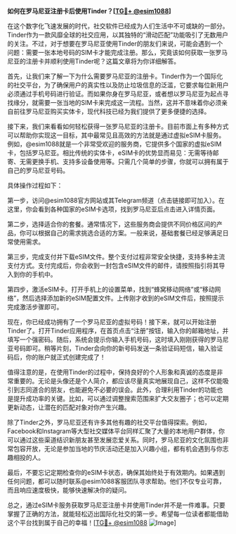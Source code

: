 **如何在罗马尼亚注册卡后使用Tinder？[[TG💪+ @esim1088](https://t.me/s/esim1088)]**

在这个数字化飞速发展的时代，社交软件已经成为人们生活中不可或缺的一部分。Tinder作为一款风靡全球的社交应用，以其独特的“滑动匹配”功能吸引了无数用户的关注。不过，对于想要在罗马尼亚使用Tinder的朋友们来说，可能会遇到一个问题：需要一张本地号码的SIM卡才能完成注册。那么，究竟该如何获取一张罗马尼亚的注册卡并顺利使用Tinder呢？这篇文章将为你详细解答。

首先，让我们来了解一下为什么需要罗马尼亚的注册卡。Tinder作为一个国际化的社交平台，为了确保用户的真实性以及防止垃圾信息的泛滥，它要求每位新用户必须通过手机号码进行验证。而如果你身在罗马尼亚，或者想以罗马尼亚为起点寻找缘分，就需要一张当地的SIM卡来完成这一流程。当然，这并不意味着你必须亲自前往罗马尼亚购买实体卡，现代科技已经为我们提供了更多便捷的选择。

接下来，我们来看看如何轻松获得一张罗马尼亚的注册卡。目前市面上有多种方式可以帮助你实现这一目标，其中最常见且高效的方法就是通过虚拟eSIM卡服务。例如，@esim1088就是一个非常受欢迎的服务商，它提供多个国家的虚拟eSIM卡，包括罗马尼亚。相比传统的实体卡，eSIM卡的优势显而易见：无需等待邮寄、无需更换手机、支持多设备使用等。只需几个简单的步骤，你就可以拥有属于自己的罗马尼亚号码。

具体操作过程如下：

第一步，访问@esim1088官方网站或其Telegram频道（点击链接即可加入）。在这里，你会看到各种国家的eSIM卡选项，找到罗马尼亚后点击进入详情页面。

第二步，选择适合你的套餐。通常情况下，这些服务商会提供不同价格区间的产品，你可以根据自己的需求挑选合适的方案。一般来说，基础套餐已经足够满足日常使用需求。

第三步，完成支付并下载eSIM文件。整个支付过程非常安全快捷，支持多种主流支付方式。支付完成后，你会收到一封包含eSIM文件的邮件，请按照指引将其导入到你的手机中。

第四步，激活eSIM卡。打开手机上的设置菜单，找到“蜂窝移动网络”或“移动网络”，然后选择添加新的eSIM配置文件。上传刚才收到的eSIM文件后，按照提示完成激活步骤即可。

现在，你已经成功拥有了一个罗马尼亚的虚拟号码！接下来，就可以开始注册Tinder了。打开Tinder应用程序，在首页点击“注册”按钮，输入你的邮箱地址，并填写一个强密码。随后，系统会提示你输入手机号码，这时填入刚刚获得的罗马尼亚号码即可。稍等片刻，Tinder会向你的新号码发送一条验证码短信，输入验证码后，你的账户就正式创建完成了！

值得注意的是，在使用Tinder的过程中，保持良好的个人形象和真诚的态度是非常重要的。无论是头像还是个人简介，都应该尽量真实地展现自己，这样不仅能吸引到志同道合的朋友，也能避免不必要的误会。此外，合理利用Tinder的功能也是提升成功率的关键。比如，可以通过调整搜索范围来扩大交友圈子；也可以定期更新动态，让潜在的匹配对象对你产生兴趣。

除了Tinder之外，罗马尼亚还有许多其他有趣的社交平台值得探索。例如，Facebook和Instagram等大型社交媒体平台同样汇聚了大量的本地用户群体，你可以通过这些渠道结识新朋友甚至发展恋爱关系。同时，罗马尼亚的文化氛围也非常包容开放，无论是参加当地的节庆活动还是加入兴趣小组，都有机会遇到与你志趣相投的人。

最后，不要忘记定期检查你的eSIM卡状态，确保其始终处于有效期内。如果遇到任何问题，都可以随时联系@esim1088客服团队寻求帮助。他们不仅专业可靠，而且响应速度极快，能够快速解决你的疑问。

总之，通过eSIM卡服务获取罗马尼亚注册卡并使用Tinder并不是一件难事。只要掌握了正确的方法，就能轻松迈出国际化社交的第一步。希望每一位读者都能借助这个平台找到属于自己的幸福！[[TG💪+ @esim1088](https://t.me/s/esim1088) ![Image](https://i.postimg.cc/4NQfJmqS/Snipaste-2025-05-13-00-14-12.png)]